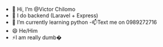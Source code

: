 - 👋 Hi, I’m @Victor Chilomo
- 👀 I do backend (Laravel + Express)
- 🌱 I’m currently learning python
-📫Text me on 0989272716
- 😄 He/Him
- ⚡I am really dumb�


  
